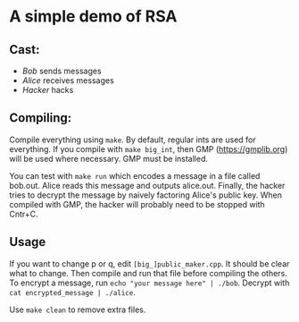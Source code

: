 # A simple demo of RSA

## Cast:
 - *Bob*	sends messages
 - *Alice*	receives messages
 - *Hacker*	hacks

## Compiling:

Compile everything using `make`.  By default, regular ints are used for everything.  If you compile with `make big_int`, then GMP (https://gmplib.org) will be used where necessary. GMP must be installed.

You can test with `make run` which encodes a message in a file called bob.out.  Alice reads this message and outputs alice.out.  Finally, the hacker tries to decrypt the message by naively factoring Alice's public key.  When compiled with GMP, the hacker will probably need to be stopped with Cntr+C.

## Usage

If you want to change p or q, edit `[big_]public_maker.cpp`.  It should be clear what to change.  Then compile and run that file before compiling the others.  To encrypt a message, run `echo "your message here" | ./bob`.  Decrypt with `cat encrypted_message | ./alice`.

Use `make clean` to remove extra files.
